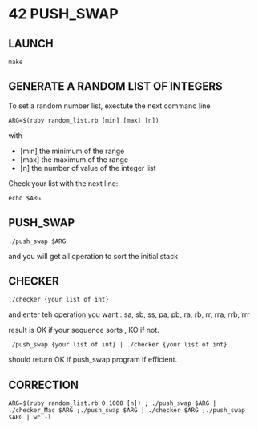 # 42 PUSH_SWAP

## LAUNCH

```
make
```

## GENERATE A RANDOM LIST OF INTEGERS

To set a random number list, exectute the next command line 

```
ARG=$(ruby random_list.rb [min] [max] [n])
```

with 
* [min] the minimum of the range
* [max] the maximum of the range
* [n] the number of value of the integer list

Check your list with the next line:

```
echo $ARG
```

## PUSH_SWAP

```
./push_swap $ARG
```
and you will get all operation to sort the initial stack

## CHECKER
```
./checker {your list of int}
```
and enter teh operation you want : sa, sb, ss, pa, pb, ra, rb, rr, rra, rrb, rrr

result is OK if your sequence sorts , KO if not.

```
./push_swap {your list of int} | ./checker {your list of int}
```
should return OK if push_swap program if efficient.

## CORRECTION

```
ARG=$(ruby random_list.rb 0 1000 [n]) ; ./push_swap $ARG | ./checker_Mac $ARG ;./push_swap $ARG | ./checker $ARG ;./push_swap $ARG | wc -l
```